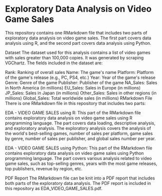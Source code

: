 # Exploratory Data Analysis on Video Game Sales
This repository contains one RMarkdown file that includes two parts of exploratory data analysis on video game sales. The first part covers data analysis using R, and the second part covers data analysis using Python.

Dataset
The dataset used for this analysis contains a list of video games with sales greater than 100,000 copies. It was generated by scraping VGChartz. The fields included in the dataset are:

Rank: Ranking of overall sales
Name: The game's name
Platform: Platform of the game's release (e.g., PC, PS4, etc.)
Year: Year of the game's release
Genre: Genre of the game
Publisher: Publisher of the game
NA_Sales: Sales in North America (in millions)
EU_Sales: Sales in Europe (in millions)
JP_Sales: Sales in Japan (in millions)
Other_Sales: Sales in other regions (in millions)
Global_Sales: Total worldwide sales (in millions)
RMarkdown File
There is one RMarkdown file in this repository that includes two parts:

EDA - VIDEO GAME SALES using R: This part of the RMarkdown file contains exploratory data analysis on video game sales using R programming language. The part covers data loading, descriptive analysis, and exploratory analysis. The exploratory analysis covers the analysis of the world's best-selling games, number of sales per platform, game sales by genre, number of sales per publisher, and global sales number per year.

EDA - VIDEO GAME SALES using Python: This part of the RMarkdown file contains exploratory data analysis on video game sales using Python programming language. The part covers various analysis related to video game sales, such as top-selling genres, years with the most game releases, top publishers, revenue by region, etc.

PDF Report
The RMarkdown file can be knit into a PDF report that includes both parts of the exploratory data analysis. The PDF report is included in this repository as EDA_VIDEO_GAME_SALES.pdf.
